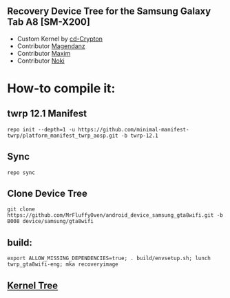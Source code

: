## Recovery Device Tree for the Samsung Galaxy Tab A8 [SM-X200]

- Custom Kernel by [cd-Crypton](https://github.com/cd-Crypton)
- Contributor [Magendanz](https://github.com/Magendanz)
- Contributor [Maxim](https://github.com/maxim-root)
- Contributor [Noki](https://github.com/nokidevz)

# How-to compile it:

## twrp 12.1 Manifest
    repo init --depth=1 -u https://github.com/minimal-manifest-twrp/platform_manifest_twrp_aosp.git -b twrp-12.1
## Sync
    repo sync
## Clone Device Tree
    git clone https://github.com/MrFluffyOven/android_device_samsung_gta8wifi.git -b B008 device/samsung/gta8wifi
## build:
    export ALLOW_MISSING_DEPENDENCIES=true; . build/envsetup.sh; lunch twrp_gta8wifi-eng; mka recoveryimage
## [Kernel Tree](https://github.com/cd-Crypton/android_kernel_samsung_t618)
